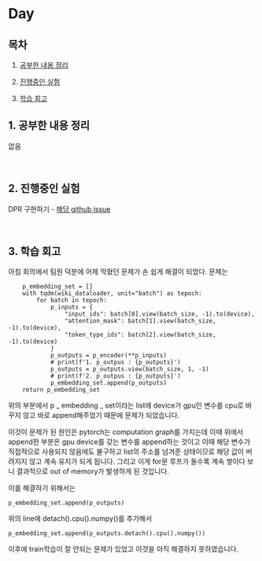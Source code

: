 <!--
구조
*
    *
        * <br>
            &nbsp; - &nbsp; <br>
                &nbsp;&nbsp;&nbsp;&nbsp; ‣ &nbsp; <br>
                    &nbsp;&nbsp;&nbsp;&nbsp;&nbsp;&nbsp;&nbsp;&nbsp; * &nbsp; <br>
-->

# Day 

## 목차 

1. [공부한 내용 정리](#1-공부한-내용-정리)

2. [진행중인 실험](#2-진행중인-실험)

3. [학습 회고](#3-학습-회고)

## 1. 공부한 내용 정리

없음

<br>

## 2. 진행중인 실험

DPR 구현하기 - [해당 github issue](https://github.com/boostcampaitech2/mrc-level2-nlp-04/issues/8)

<br>

## 3. 학습 회고

아침 회의에서 팀원 덕분에 어제 막혔던 문제가 손 쉽게 해결이 되었다. 문제는

```
    p_embedding_set = []
    with tqdm(wiki_dataloader, unit="batch") as tepoch:
        for batch in tepoch:
            p_inputs = {
                "input_ids": batch[0].view(batch_size, -1).to(device),
                "attention_mask": batch[1].view(batch_size, -1).to(device),
                "token_type_ids": batch[2].view(batch_size, -1).to(device)
            }
            p_outputs = p_encoder(**p_inputs)
            # print(f'1. p_outpus : {p_outputs}')
            p_outputs = p_outputs.view(batch_size, 1, -1)
            # print(f'2. p_outpus : {p_outputs}')
            p_embedding_set.append(p_outputs)
    return p_embedding_set
```
위의 부분에서 p _ embedding _ set이라는 list에 device가 gpu인 변수를 cpu로 바꾸지 않고 바로 append해주었기 때문에 문제가 되었습니다.

이것이 문제가 된 원인은 pytorch는 computation graph를 가지는데 이때 위에서 append한 부분은 gpu device를 갖는 변수를 append하는 것이고 이때 해당 변수가 직접적으로 사용되지 않음에도 불구하고 list의 주소를 넘겨준 상태이므로 해당 값이 버려지지 않고 계속 유지가 되게 됩니다. 그리고 이게 for문 루프가 돌수록 계속 쌓이다 보니 결과적으로 out of memory가 발생하게 된 것입니다.

이를 해결하기 위해서는 
```
p_embedding_set.append(p_outputs)
```
위의 line에 detach().cpu().numpy()를 추가해서
```
p_embedding_set.append(p_outputs.detach().cpu().numpy())
```

이후에 train학습이 잘 안되는 문제가 있었고 이것을 아직 해결하지 못하였습니다.
<br>